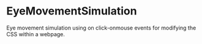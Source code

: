 # EyeMovementSimulation
Eye movement simulation using on click-onmouse events for modifying the CSS within a webpage.
